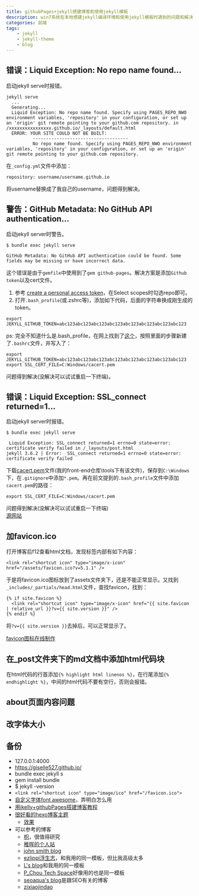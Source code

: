 ```yaml
---
title: githubPages+jekyll搭建博客和使用jekyll模板
description: win7系统在本地搭建jekyll编译环境和使用jekyll模板时遇到的问题和解决方法。
categories: 前端
tags:
    - jekyll
    - jekyll-theme
    - blog
---
```



## 错误：Liquid Exception: No repo name found...

启动jekyll serve时报错。

```
jekyll serve
  ...
  Generating...
  Liquid Exception: No repo name found. Specify using PAGES_REPO_NWO environment variables, 'repository' in your configuration, or set up an 'origin' git remote pointing to your github.com repository. in /xxxxxxxxxxxxxxxx.github.io/_layouts/default.html
  ERROR: YOUR SITE COULD NOT BE BUILT:
          ------------------------------------
          No repo name found. Specify using PAGES_REPO_NWO environment variables, 'repository' in your configuration, or set up an 'origin' git remote pointing to your github.com repository.

```

在`_config.yml`文件中添加：

```
repository: username/username.github.io

```

将username替换成了我自己的username，问题得到解决。


## 警告：GitHub Metadata: No GitHub API authentication...

启动jekyll server时警告。

```
$ bundle exec jekyll serve

GitHub Metadata: No GitHub API authentication could be found. Some fields may be missing or have incorrect data.

```

这个错误是由于`gemfile`中使用到了`gem github-pages`。解决方案是添加`Github token`以及cert文件。

1. 参考 [create a personal access token](https://help.github.com/articles/creating-a-personal-access-token-for-the-command-line/)，在Select scopes时勾选repo即可。
2. 打开`.bash_profile`(或.zshrc等)，添加如下代码，后面的字符串换成刚生成的token。

```
export JEKYLL_GITHUB_TOKEN=abc123abc123abc123abc123abc123abc123abc123abc123

```

ps: 完全不知道什么是.bash_profile，在网上找到了[这个](https://superuser.com/questions/602872/how-do-i-modify-my-git-bash-profile-in-windows)，按照里面的步骤新建了`.bashrc`文件，并写入了：

```
export JEKYLL_GITHUB_TOKEN=abc123abc123abc123abc123abc123abc123abc123abc123 
export SSL_CERT_FILE=C:Windows/cacert.pem

```

问题得到解决(没解决可以试试重启一下终端)。

## 错误：Liquid Exception: SSL_connect returned=1...

启动jekyll server时报错。

```
$ bundle exec jekyll serve

 Liquid Exception: SSL_connect returned=1 errno=0 state=error: certificate verify failed in /_layouts/post.html
jekyll 3.6.2 | Error:  SSL_connect returned=1 errno=0 state=error: certificate verify failed

```

下载[cacert.pem](http://curl.haxx.se/ca/cacert.pem)文件(我的front-end仓库\tools下有该文件)，保存到`C:\Windows`下，在`.gitignore`中添加`*.pem`。再在前文提到的`.bash_profile`文件中添加`cacert.pem`的路径：

```
export SSL_CERT_FILE=C:Windows/cacert.pem

```

问题得到解决(没解决可以试试重启一下终端)   
[源网站](http://ibloodline.com/articles/2018/01/05/update-blog.html)

## 加favicon.ico

打开博客后f12查看html文档，发现<head>标签内部有如下内容：

```
<link rel="shortcut icon" type="image/x-icon" href="/assets/favicon.ico?v=5.1.1" />

```
于是将favicon.ico图标放到了assets文件夹下，还是不能正常显示。又找到`_includes/_partials/head.html`文件，查找favicon，找到：

```
{% if site.favicon %}
  <link rel="shortcut icon" type="image/x-icon" href="{{ site.favicon | relative_url }}?v={{ site.version }}" />
{% endif %}

```
将`?v={{ site.version }}`去掉后，可以正常显示了。
    
[favicon图标在线制作](https://tool.lu/favicon/)

## 在_post文件夹下的md文档中添加html代码块

在html代码的行首添加`{% highlight html linenos %}`，在行尾添加`{% endhighlight %}`，中间的html代码不要有空行，否则会报错。



## about页面内容问题

## 改字体大小

## 备份

* 127.0.0.1:4000
* https://giselle527.github.io/
* bundle exec jekyll s
* gem install bundle
* $ jekyll -version
* `<link rel="shortcut icon" type="image/ico" href="/favicon.ico">`
* [自定义字体font awesome](https://fontawesome.com/)，弄明白怎么用
* [用jkelly+githubPages搭建博客教程](http://blog.csdn.net/mouday/article/details/79300135)
* [很好看的hexo博客主题](https://github.com/giselle527/hexo-theme-hollow)
    - [效果](http://www.chen9.info/fragment/)
* 可以参考的博客
    - [枳](http://fiona23.github.io/)，很值得研究
    - [稚晖的个人站](http://pengzhihui.xyz/about/)
    - [john smith blog](https://codeasashu.github.io/hcz-jekyll-blog/)
    - [ezlippi浮生志](https://www.ezlippi.com/)，和我用的同一模板，但比我高级太多
    - [L's blog](http://fanzhenyu.me/)和我用的同一模板
    - [P_Chou Tech Space](http://www.pchou.info/index.html)好像用的也是同一模板
    - [seoaqua's blog](http://seoaqua.com/)是跟SEO有关的博客
    - [zixiaojindao](http://zixiaojindao.github.io/blogging/2012/09/30/jekyll-category-tag-recent-comment/)





